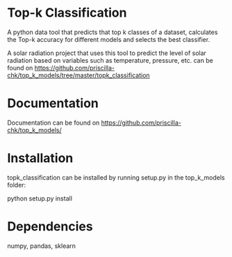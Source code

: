 # Top-k Classification

A python data tool that predicts that top k classes of a dataset, calculates the Top-k accuracy for different models and selects the best classifier.

A solar radiation project that uses this tool to predict the level of solar radiation based on variables such as temperature, pressure, etc. can be found on https://github.com/priscilla-chk/top_k_models/tree/master/topk_classification

# Documentation

Documentation can be found on https://github.com/priscilla-chk/top_k_models/

# Installation

topk_classification can be installed by running setup.py in the top_k_models folder:
  
  python setup.py install
  

# Dependencies
  
  numpy, pandas, sklearn
